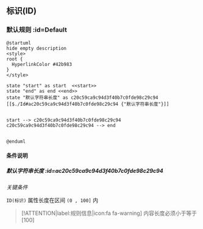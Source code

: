 ## 标识(ID) <!-- {docsify-ignore-all} -->

   

### 默认规则 :id=Default

```plantuml
@startuml
hide empty description
<style>
root {
  HyperlinkColor #42b983
}
</style>

state "start" as start  <<start>>
state "end" as end <<end>>
state "默认字符串长度" as c20c59ca9c94d3f40b7c0fde98c29c94 [[$./Id#ac20c59ca9c94d3f40b7c0fde98c29c94 {"默认字符串长度"}]]


start --> c20c59ca9c94d3f40b7c0fde98c29c94 
c20c59ca9c94d3f40b7c0fde98c29c94 --> end 


@enduml
```

#### 条件说明

##### 默认字符串长度 :id=ac20c59ca9c94d3f40b7c0fde98c29c94


*关键条件*


`ID(标识)` 属性长度在区间 `(0 , 100]` 内

> [!ATTENTION|label:规则信息|icon:fa fa-warning]
> 内容长度必须小于等于[100]







